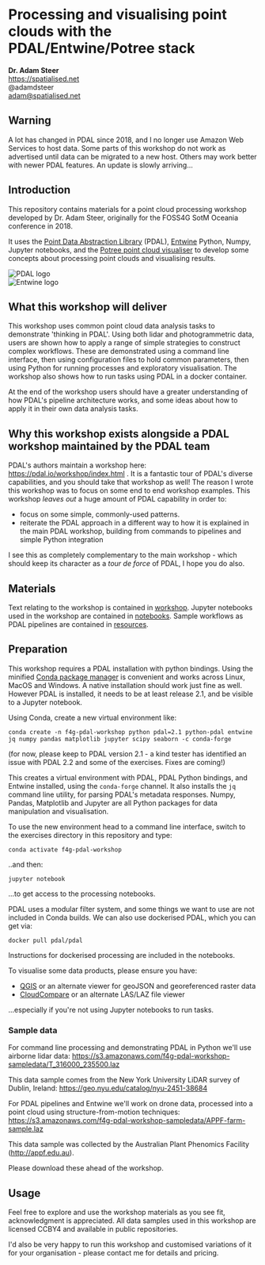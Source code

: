 # Processing and visualising point clouds with the PDAL/Entwine/Potree stack

**Dr. Adam Steer**  
https://spatialised.net  
@adamdsteer  
adam@spatialised.net

## Warning

A lot has changed in PDAL since 2018, and I no longer use Amazon Web Services to host data. Some parts of this workshop do not work as advertised until data can be migrated to a new host. Others may work better with newer PDAL features. An update is slowly arriving...

## Introduction

This repository contains materials for a point cloud processing workshop developed by Dr. Adam Steer, originally for the FOSS4G SotM Oceania conference in 2018.

It uses the [Point Data Abstraction Library](http://pdal.io) (PDAL), [Entwine](http://entwine.io) Python, Numpy, Jupyter notebooks, and the [Potree point cloud visualiser](http://potree.org) to develop some concepts about processing point clouds and visualising results.

![PDAL logo](https://pdal.io/_images/pdal_logo.png)  
![Entwine logo](https://github.com/connormanning/entwine/blob/master/doc/logo/color/entwine_logo_2-color-small.png)

## What this workshop will deliver

This workshop uses common point cloud data analysis tasks to demonstrate 'thinking in PDAL'. Using both lidar and photogrammetric data, users are shown how to apply a range of simple strategies to construct complex workflows. These are demonstrated using a command line interface, then using configuration files to hold common parameters, then using Python for running processes and exploratory visualisation. The workshop also shows how to run tasks using PDAL in a docker container.

At the end of the workshop users should have a greater understanding of how PDAL's pipeline architecture works, and some ideas about how to apply it in their own data analysis tasks.

## Why this workshop exists alongside a PDAL workshop maintained by the PDAL team

PDAL's authors maintain a workshop here: https://pdal.io/workshop/index.html . It is a fantastic tour of PDAL's diverse capabilities, and you should take that workshop as well! The reason I wrote this workshop was to focus on some end to end workshop examples. This workshop *leaves out* a huge amount of PDAL capability in order to:
- focus on some simple, commonly-used patterns.
- reiterate the PDAL approach in a different way to how it is explained in the main PDAL workshop, building from commands to pipelines and simple Python integration

I see this as completely complementary to the main workshop - which should keep its character as a *tour de force* of PDAL, I hope you do also.

## Materials

Text relating to the workshop is contained in [workshop](./workshop). Jupyter notebooks used in the workshop are contained in [notebooks](./notebooks). Sample workflows as PDAL pipelines are contained in [resources](./resources).

## Preparation

This workshop requires a PDAL installation with python bindings. Using the minified [Conda package manager](https://docs.conda.io/en/latest/miniconda.html) is convenient and works across Linux, MacOS and Windows. A native installation should work just fine as well. However PDAL is installed, it needs to be at least release 2.1, and be visible to a Jupyter notebook.

Using Conda, create a new virtual environment like:

`conda create -n f4g-pdal-workshop python pdal=2.1 python-pdal entwine jq numpy pandas matplotlib jupyter scipy seaborn -c conda-forge`

(for now, please keep to PDAL version 2.1 - a kind tester has identified an issue with PDAL 2.2 and some of the exercises. Fixes are coming!)

This creates a virtual environment with PDAL, PDAL Python bindings, and Entwine installed, using the `conda-forge` channel. It also installs the `jq` command line utility, for parsing PDAL's metadata responses. Numpy, Pandas, Matplotlib and Jupyter are all Python packages for data manipulation and visualisation.

To use the new environment head to a command line interface, switch to the exercises directory in this repository and type:

`conda activate f4g-pdal-workshop`

..and then:

`jupyter notebook`

...to get access to the processing notebooks.

PDAL uses a modular filter system, and some things we want to use are not included in Conda builds. We can also use dockerised PDAL, which you can get via:

`docker pull pdal/pdal`

Instructions for dockerised processing are included in the notebooks.

To visualise some data products, please ensure you have:
- [QGIS](http://qgis.org) or an alternate viewer for geoJSON and georeferenced raster data
- [CloudCompare](https://www.danielgm.net/cc/) or an alternate LAS/LAZ file viewer

...especially if you're not using Jupyter notebooks to run tasks.

### Sample data

For command line processing and demonstrating PDAL in Python we'll use airborne lidar data:
https://s3.amazonaws.com/f4g-pdal-workshop-sampledata/T_316000_235500.laz

This data sample comes from the New York University LiDAR survey of Dublin, Ireland: https://geo.nyu.edu/catalog/nyu-2451-38684

For PDAL pipelines and Entwine we'll work on drone data, processed into a point cloud using structure-from-motion techniques:
https://s3.amazonaws.com/f4g-pdal-workshop-sampledata/APPF-farm-sample.laz

This data sample was collected by the Australian Plant Phenomics Facility (http://appf.edu.au).

Please download these ahead of the workshop.

## Usage

Feel free to explore and use the workshop materials as you see fit, acknowledgment is appreciated. All data samples used in this workshop are licensed CCBY4 and available in public repositories.

I'd also be very happy to run this workshop and customised variations of it for your organisation - please contact me for details and pricing.
